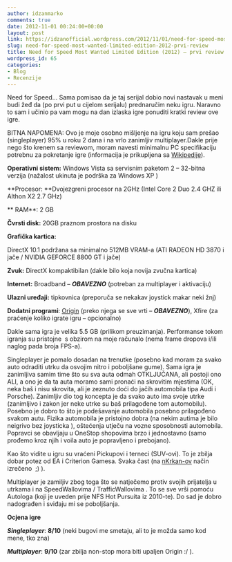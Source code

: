 ```yaml
---
author: idzanmarko
comments: true
date: 2012-11-01 00:24:00+00:00
layout: post
link: https://idzanofficial.wordpress.com/2012/11/01/need-for-speed-most-wanted-limited-edition-2012-prvi-review/
slug: need-for-speed-most-wanted-limited-edition-2012-prvi-review
title: Need for Speed Most Wanted Limited Edition (2012) – prvi review
wordpress_id: 65
categories:
- Blog
- Recenzije
---
```


Need for Speed… Sama pomisao da je taj serijal dobio novi nastavak u meni budi žeđ da (po prvi put u cijelom serijalu) prednaručim neku igru. Naravno to sam i učinio pa vam mogu na dan izlaska igre ponuditi kratki review ove igre.  
  
BITNA NAPOMENA: Ovo je moje osobno mišljenje na igru koju sam prešao (singleplayer) 95% u roku 2 dana i na vrlo zanimljiv multiplayer.Dakle prije nego što krenem sa reviewom, moram navesti minimalnu PC specifikaciju potrebnu za pokretanje igre (informacija je prikupljena sa [Wikipedije](http://en.wikipedia.org/wiki/Need_for_Speed:_Most_Wanted_(2012_video_game)/)).  
  
**Operativni sistem:** Windows Vista sa servisnim paketom 2 – 32-bitna verzija (nažalost ukinuta je podrška za Windows XP )  
  
**Procesor: **Dvojezgreni procesor na 2GHz (Intel Core 2 Duo 2.4 GHZ ili Althon X2 2.7 GHz)  
  
** RAM**: 2 GB  
  
**Čvrsti disk:** 20GB praznom prostora na disku  
  
**Grafička kartica:**  
  
DirectX 10.1 podržana sa minimalno 512MB VRAM-a (ATI RADEON HD 3870 i jače / NVIDIA GEFORCE 8800 GT i jače)  
  
**Zvuk:** DirectX kompaktibilan (dakle bilo koja novija zvučna kartica)  
  
**Internet:** Broadband – **_OBAVEZNO_** (potreban za multiplayer i aktivaciju)  
  
**Ulazni uređaji:** tipkovnica (preporuča se nekakav joystick makar neki žnj)  
  
**Dodatni programi**: [Origin](http://www.origin.com/ie/download) (preko njega se sve vrti – **_OBAVEZNO_**), Xfire (za praćenje koliko igrate igru – opcionalno)  
  
Dakle sama igra je velika 5.5 GB (prilikom preuzimanja). Performanse tokom igranja su pristojne  s obzirom na moje računalo (nema frame dropova i/ili naglog pada broja FPS-a).  
  
Singleplayer je pomalo dosadan na trenutke (posebno kad moram za svako auto odraditi utrku da osvojim nitro i poboljšane gume). Sama igra je zanimljiva samim time što su sva auta odmah OTKLJUČANA, ali postoji ono ALI, a ono je da ta auta moramo sami pronaći na skrovitim mjestima (OK, neka baš i nisu skrovita, ali je zeznuto doći do jačih automobila tipa Audi i Porsche). Zanimljiv dio tog koncepta je da svako auto ima svoje utrke (zanimljivo i zakon jer neke utrke su baš prilagođene tom automobilu). Posebno je dobro to što je podešavanje automobila posebno prilagođeno svakom autu. Fizika automobila je pristojno dobra (na nekim autima je bilo neigrivo bez joysticka ), oštećenja utječu na vozne sposobnosti automobila. Popravci se obavljaju u OneStop shopovima brzo i jednostavno (samo prođemo kroz njih i voila auto je popravljeno i prebojano).  
  
Kao što vidite u igru su vraćeni Pickupovi i terneci (SUV-ovi). To je zbilja dobar potez od EA i Criterion Gamesa. Svaka čast (na [nKrkan-ov](http://www.youtube.com/user/nkrkan) način izrečeno  ;) ).  
  
Multiplayer je zamiljiv zbog toga što se natječemo protiv svojih prijatelja u utrkama i na SpeedWallovima / TrafficWallovima . To se sve vrši pomoću Autologa (koji je uveden prije NFS Hot Pursuita iz 2010-te). Do sad je dobro nadograđen i sviđaju mi se poboljšanja.  
  
**Ocjena igre**  
  
**_Singleplayer_**: **8/10** (neki bugovi me smetaju, ali to je možda samo kod mene, tko zna)  
  
**_Multiplayer_**: **9/10** (zar zbilja non-stop mora biti upaljen Origin :/ ).

